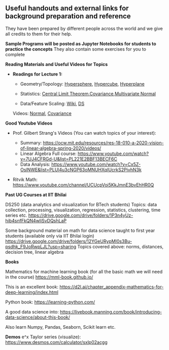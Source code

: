 __Useful handouts and external links for background preparation and reference__
------------------------------
They have been prepared by different people across the world and we give all credits to them for their help.

__Sample Programs will be posted as Jupyter Notebooks for students to practice the concepts__
They also contain some exercises for you to complete 


__Reading Materials and Useful Videos for Topics__

* __Readings for Lecture 1:__
  * Geometry/Topology: [Hypersphere](https://en.wikipedia.org/wiki/N-sphere), [Hypercube](https://en.wikipedia.org/wiki/Hypercube), [Hyperplane](https://en.wikipedia.org/wiki/Hyperplane)
  
  * Statistics: [Central Limit Theorem](https://en.wikipedia.org/wiki/Central_limit_theorem),[Covariance](https://en.wikipedia.org/wiki/Covariance_matrix),[Multivariate Normal](https://en.wikipedia.org/wiki/Multivariate_normal_distribution)

  * Data/Feature Scaling: [Wiki](https://en.wikipedia.org/wiki/Feature_scaling), [DS](https://towardsdatascience.com/all-about-feature-scaling-bcc0ad75cb35)
  
  Videos: [Normal](https://www.youtube.com/watch?v=eho8xH3E6mE), [Covariance](https://www.youtube.com/watch?v=152tSYtiQbw) 
  

__Good Youtube Videos__

* Prof. Gilbert Strang's Videos (You can watch topics of your interest):
  * Summary: https://ocw.mit.edu/resources/res-18-010-a-2020-vision-of-linear-algebra-spring-2020/videos/
  * Linear Algebra Full course: https://www.youtube.com/watch?v=7UJ4CFRGd-U&list=PL221E2BBF13BECF6C
  * Data Analysis: https://www.youtube.com/watch?v=Cx5Z-OslNWE&list=PLUl4u3cNGP63oMNUHXqIUcrkS2PivhN3k

* Ritvik Math: https://www.youtube.com/channel/UCUcpVoi5KkJmnE3bvEhHR0Q


__Past UG Courses at IIT Bhilai__

DS250 (data analytics and visualization for BTech students)
Topics: data collection, processing, visualization, regression, statistics, clustering, time series etc.
https://drive.google.com/drive/folders/1P3n4yUz-hib4snfFkQN4wliSvDQshLaP


Some background material on math for data science taught to first year students (available only via IIT Bhilai login) 
https://drive.google.com/drive/folders/12YGeURypMl0s3Bu-psdhk_F9JoRwpLJL?usp=sharing
Topics covered above: norms, distances, decision tree, linear algebra

__Books__

Mathematics for machine learning book (for all the basic math we will need in the course)
https://mml-book.github.io/

This is an excellent book:
https://d2l.ai/chapter_appendix-mathematics-for-deep-learning/index.html

Python book:
https://learning-python.com/

A good data science into:
https://livebook.manning.com/book/introducing-data-science/about-this-book/

Also learn Numpy, Pandas, Seaborn, Scikit learn etc.


__Demos__
e^x Taylor series (visualize): https://www.desmos.com/calculator/sxlp02acgg
